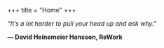 +++
title = "Home"
+++

_“It’s a lot harder to pull your head up and ask why.”_  

**― David Heinemeier Hansson, ReWork**